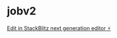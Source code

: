 # jobv2

[Edit in StackBlitz next generation editor ⚡️](https://stackblitz.com/~/github.com/lancejia24/jobv2)